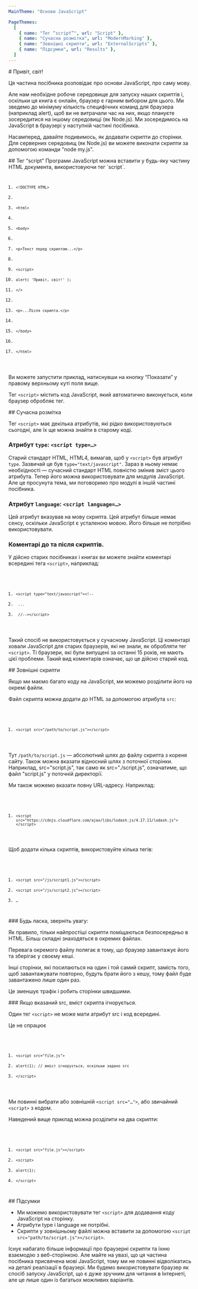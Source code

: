 ```yaml
---
MainTheme: "Основи JavaScript"

PageThemes:
  [
    { name: "Тег “script”", url: "Script" },
    { name: "Сучасна розмітка", url: "ModernMarking" },
    { name: "Зовнішні скрипти", url: "ExternalScripts" },
    { name: "Підсумки", url: "Results" },
  ]
---
```


<Column>
# Привіт, світ!

Ця частина посібника розповідає про основи JavaScript, про саму мову.

Але нам необхідне робоче середовище для запуску наших скриптів і, оскільки ця книга є онлайн, браузер є гарним вибором для цього. Ми зведемо до мінімуму кількість специфічних команд для браузера (наприклад alert), щоб ви не витрачали час на них, якщо плануєте зосередитися на іншому середовищі (як Node.js). Ми зосередимось на JavaScript в браузері у наступній частині посібника.

Насамперед, давайте подивимось, як додавати скрипти до сторінки. Для серверних середовищ (як Node.js) ви можете виконати скрипти за допомогою команди "node my.js".
</Column>

<Column id="Script">
## Тег “script”
Програми JavaScript можна вставити у будь-яку частину HTML документа, використовуючи тег `script`.

</Column>

<Code>

1.  `<!DOCTYPE HTML>`
2.
3.  `<html>`
4.
5.  `<body>`
6.
7.  `<p>Текст перед скриптом...</p>`
8.
9.  `<script>`
10. `alert( 'Привіт, світ!' );`
11. `</>`
12.
13. `<p>...Після скрипта.</p>`
14.
15. `</body>`
16.
17. `</html>`

</Code>

<Column>

Ви можете запустити приклад, натиснувши на кнопку “Показати” у правому верхньому куті поля вище.

Тег `<script>` містить код JavaScript, який автоматично виконується, коли браузер обробляє тег.

</Column>

<Column>
## Сучасна розмітка

Тег `<script>` має декілька атрибутів, які рідко використовуються сьогодні, але їх ще можна знайти в старому коді.

### Атрибут `type`: `<script type=…>`

Старий стандарт HTML, HTML4, вимагав, щоб у `<script>` був атрибут `type`. Зазвичай це був `type="text/javascript"`. Зараз в ньому немає необхідності — сучасний стандарт HTML повністю змінив зміст цього атрибута. Тепер його можна використовувати для модулів JavaScript. Але це просунута тема, ми поговоримо про модулі в іншій частині посібника.

### Атрибут `language`: `<script language=…>`

Цей атрибут вказував на мову скрипта. Цей атрибут більше немає сенсу, оскільки JavaScript є усталеною мовою. Його більше не потрібно використовувати.

### Коментарі до та після скриптів.

У дійсно старих посібниках і книгах ви можете знайти коментарі всередині тега `<script>`, наприклад:

</Column>

<Code>

1. `<script type="text/javascript"><!--`
2. ` ...`
3. ` //--></script>`

</Code>

<Column>

Такий спосіб не використовується у сучасному JavaScript. Ці коментарі ховали JavaScript для старих браузерів, які не знали, як обробляти тег `<script>`. Ті браузери, які були випущені за останні 15 років, не мають цієї проблеми. Такий вид коментарів означає, що це дійсно старий код.

</Column>

<Column>
## Зовнішні скрипти

Якщо ми маємо багато коду на JavaScript, ми можемо розділити його на окремі файли.

Файл скрипта можна додати до HTML за допомогою атрибута `src`:

</Column>

<Code>

1. `<script src="/path/to/script.js"></script>`

</Code>

<Column>

Тут `/path/to/script.js` — абсолютний шлях до файлу скрипта з кореня сайту. Також можна вказати відносний шлях з поточної сторінки. Наприклад, src="script.js", так само як src="./script.js", означатиме, що файл "script.js" у поточній директорії.

Ми також можемо вказати повну URL-адресу. Наприклад:

</Column>

<Code>

1. `<script src="https://cdnjs.cloudflare.com/ajax/libs/lodash.js/4.17.11/lodash.js"></script>`

</Code>

<Column>

Щоб додати кілька скриптів, використовуйте кілька тегів:

</Column>

<Code>

1. `<script src="/js/script1.js"></script>`
2. `<script src="/js/script2.js"></script>`
3. `…`

</Code>

<Extra>
### Будь ласка, зверніть увагу:

Як правило, тільки найпростіші скрипти поміщаються безпосередньо в HTML. Більш складні знаходяться в окремих файлах.

Перевага окремого файлу полягає в тому, що браузер завантажує його та зберігає у своєму кеші.

Інші сторінки, які посилаються на один і той самий скрипт, замість того, щоб завантажувати повторно, будуть брати його з кешу, тому файл буде завантажено лише один раз.

Це зменшує трафік і робить сторінки швидшими.

</Extra>

<Extra>
### Якщо вказаний src, вміст скрипта ігнорується.

Один тег `<script>` не може мати атрибут src і код всередині.

Це не спрацює

<Code>

1. `<script src="file.js">`
2. `alert(1); // вміст ігнорується, оскільки задано src`
3. `</script>`

</Code>

Ми повинні вибрати або зовнішній `<script src="…">`, або звичайний `<script>` з кодом.

Наведений вище приклад можна розділити на два скрипти:

<Code>

1. `<script src="file.js"></script>`
2. `<script>`
3. `alert(1);`
4. `</script>`

</Code>

</Extra>

<Column id="Results">
## Підсумки

- Ми можемо використовувати тег `<script>` для додавання коду JavaScript на сторінку.
- Атрибути type і language не потрібні.
- Скрипти у зовнішньому файлі можна вставити за допомогою `<script src="path/to/script.js"></script>`.

Існує набагато більше інформації про браузерні скрипти та їхню взаємодію з веб-сторінкою. Але майте на увазі, що ця частина посібника присвячена мові JavaScript, тому ми не повинні відволікатись на деталі реалізації в браузері. Ми будемо використовувати браузер як спосіб запуску JavaScript, що є дуже зручним для читання в Інтернеті, але це лише один із багатьох можливих варіантів.

</Column>
